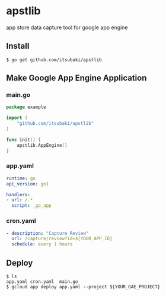 # apstlib
app store data capture tool for google app engine


## Install

```console
$ go get github.com/itsubaki/apstlib
```

## Make Google App Engine Application

### main.go

```go
package example

import (
	"github.com/itsubaki/apstlib"
)

func init() {
	apstlib.AppEngine()
}
```

### app.yaml

```yaml
runtime: go
api_version: go1

handlers:
- url: /.*
  script: _go_app
```

### cron.yaml

```yaml
- description: "Capture Review"
  url: /capture/review?id=${YOUR_APP_ID}
  schedule: every 1 hours
```

## Deploy

```console
$ ls
app.yaml cron.yaml	main.go
$ gcloud app deploy app.yaml --project ${YOUR_GAE_PROJECT}
```
